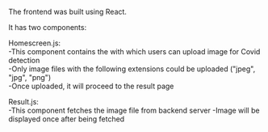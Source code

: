 The frontend was built using React.

It has two components:<br/>

Homescreen.js:<br/>
-This component contains the with which users can upload image for Covid detection <br/>
-Only image files with the following extensions could be uploaded ("jpeg", "jpg", "png") <br/>
-Once uploaded, it will proceed to the result page <br/>

Result.js:<br/>
-This component fetches the image file from backend server
-Image will be displayed once after being fetched
